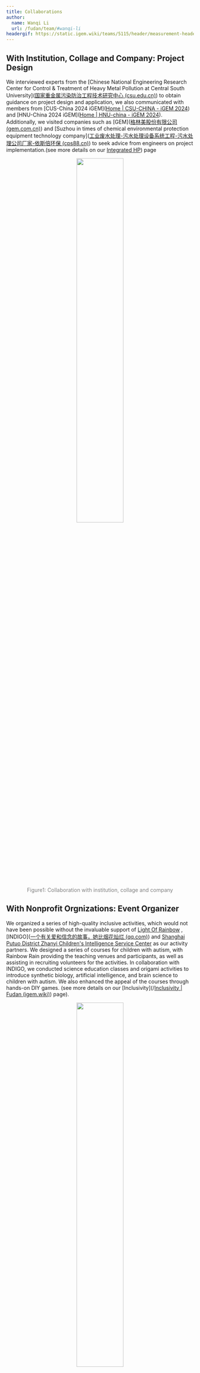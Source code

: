 ```yaml
---
title: Collaborations
author:
  name: Wanqi Li
  url: /fudan/team/#wanqi-li
headergif: https://static.igem.wiki/teams/5115/header/measurement-header.gif
---
```


## With Institution, Collage and Company: Project Design

We interviewed experts from the [Chinese National Engineering Research Center for Control & Treatment of Heavy Metal Pollution at Central South University]([国家重金属污染防治工程技术研究中心 (csu.edu.cn)](https://zjsgczx.csu.edu.cn/)) to obtain guidance on project design and application, we also communicated with members from  [CUS-China 2024 iGEM]([Home | CSU-CHINA - iGEM 2024](https://2024.igem.wiki/csu-china/)) and [HNU-China 2024 iGEM]([Home | HNU-china - iGEM 2024](https://2024.igem.wiki/hnu-china/)). Additionally, we visited companies such as [GEM]([格林美股份有限公司 (gem.com.cn)](https://www.gem.com.cn/gb/index.html)) and [Suzhou in times of chemical environmental protection equipment technology company]([工业废水处理-污水处理设备系统工程-污水处理公司厂家-依斯倍环保 (cps88.cn)](https://www.cps88.cn/)) to seek advice from engineers on project implementation.(see more details on our [Integrated HP]( [Inclusivity](/fudan/team#xujie-tan2024.igem.wiki/fudan/inclusivity/#what-did-we-do-for-inclusivity)2024.igem.wiki/fudan/human-practices.html)) page

<div style="text-align: center;">
    <img src="https://static.igem.wiki/teams/5115/collabration/project-design.jpg"style='width:50%'>
    <br>
    <div>
        <span style="color: gray">Figure1: Collaboration with institution, collage and company</span>
    </div>
</div>




## With Nonprofit Orgnizations: Event Organizer

We organized a series of high-quality inclusive activities, which would not have been possible without the invaluable support of [Light Of Rainbow](https://www.asd-home.cn/jgz2694/) , [INDIGO]([一个有关爱和信念的故事，她比烟花灿烂 (qq.com)](https://mp.weixin.qq.com/s/1oH0URp3To4R0A3HJnZc1Q)) and [Shanghai Putuo District Zhanyi Children's Intelligence Service Center](www.zhanyiertong.org) as our activity partners. We designed a series of courses for children with autism, with Rainbow Rain providing the teaching venues and participants, as well as assisting in recruiting volunteers for the activities. In collaboration with INDIGO, we conducted science education classes and origami activities to introduce synthetic biology, artificial intelligence, and brain science to children with autism. We also enhanced the appeal of the courses through hands-on DIY games. (see more details on our [Inclusivity](/[Inclusivity | Fudan (igem.wiki)](/fudan/team#xujie-tan2024.igem.wiki/fudan/inclusivity/)) page).

<div style="text-align: center;">
    <img src="https://static.igem.wiki/teams/5115/collabration/nonprofit-orgnizations.jpg"style='width:50%'>
    <br>
    <div>
        <span style="color: gray">Figure2: Collaboration with Nonprofit orgnizations</span>
    </div>
</div>




## With clubs and associations on Fudan campus

We collaborate with FDU Nanshangu and Fudan Red Cross in [Inclusivity](/[Inclusivity | Fudan (igem.wiki)](/fudan/team#xujie-tan2024.igem.wiki/fudan/inclusivity/)), visualization, and many other areas to promote our projects and expand the impact of scientific fields such as synthetic biology. With the help of these organizations, we were able to recruit event personnel, collect feedback on the event, and improve based on the feedback.



<div style="text-align: center;">
    <img src="https://static.igem.wiki/teams/5115/collabration/fudan-campus.jpg"style='width:50%'>
    <br>
    <div>
        <span style="color: gray">Figure3: Collaboration with Fudan campus</span>
    </div>
</div>

